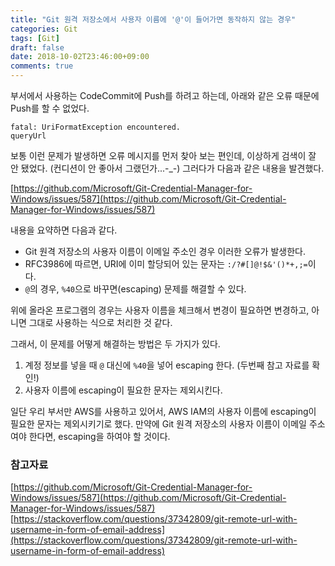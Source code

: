 ```yaml
---
title: "Git 원격 저장소에서 사용자 이름에 '@'이 들어가면 동작하지 않는 경우"
categories: Git
tags: [Git]
draft: false
date: 2018-10-02T23:46:00+09:00
comments: true
---
```


부서에서 사용하는 CodeCommit에 Push를 하려고 하는데, 아래와 같은 오류 때문에 Push를 할 수 없었다.

```
fatal: UriFormatException encountered.
queryUrl
```

보통 이런 문제가 발생하면 오류 메시지를 먼저 찾아 보는 편인데, 이상하게 검색이 잘 안 됐었다. (컨디션이 안 좋아서 그랬던가...-_-) 그러다가 다음과 같은 내용을 발견했다. 

[https://github.com/Microsoft/Git-Credential-Manager-for-Windows/issues/587](https://github.com/Microsoft/Git-Credential-Manager-for-Windows/issues/587)

내용을 요약하면 다음과 같다.

* Git 원격 저장소의 사용자 이름이 이메일 주소인 경우 이러한 오류가 발생한다.
* RFC3986에 따르면, URI에 이미 할당되어 있는 문자는 `:/?#[]@!$&'()*+,;=`이다.
* `@`의 경우, `%40`으로 바꾸면(escaping) 문제를 해결할 수 있다. 

위에 올라온 프로그램의 경우는 사용자 이름을 체크해서 변경이 필요하면 변경하고, 아니면 그대로 사용하는 식으로 처리한 것 같다.

그래서, 이 문제를 어떻게 해결하는 방법은 두 가지가 있다. 

1. 계정 정보를 넣을 때 `@` 대신에 `%40`을 넣어 escaping 한다. (두번째 참고 자료를 확인!)
2. 사용자 이름에 escaping이 필요한 문자는 제외시킨다. 

일단 우리 부서만 AWS를 사용하고 있어서, AWS IAM의 사용자 이름에 escaping이 필요한 문자는 제외시키기로 했다. 만약에 Git 원격 저장소의 사용자 이름이 이메일 주소여야 한다면, escaping을 하여야 할 것이다.

### 참고자료

[https://github.com/Microsoft/Git-Credential-Manager-for-Windows/issues/587](https://github.com/Microsoft/Git-Credential-Manager-for-Windows/issues/587)
[https://stackoverflow.com/questions/37342809/git-remote-url-with-username-in-form-of-email-address](https://stackoverflow.com/questions/37342809/git-remote-url-with-username-in-form-of-email-address)